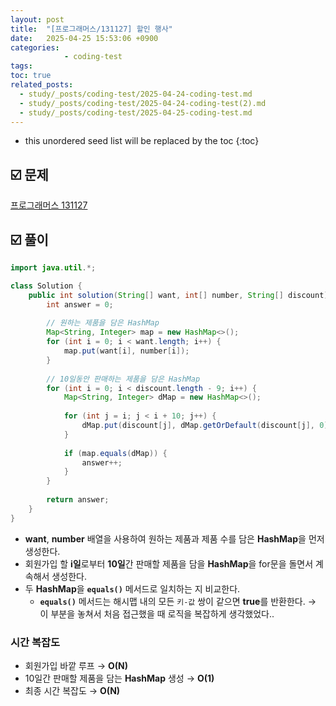 ```yaml
---
layout: post
title:  "[프로그래머스/131127] 할인 행사"
date:   2025-04-25 15:53:06 +0900
categories: 
            - coding-test
tags:        
toc: true
related_posts:
  - study/_posts/coding-test/2025-04-24-coding-test.md
  - study/_posts/coding-test/2025-04-24-coding-test(2).md
  - study/_posts/coding-test/2025-04-25-coding-test.md
---
```

* this unordered seed list will be replaced by the toc
{:toc}

## ☑️ 문제

[프로그래머스 131127](https://school.programmers.co.kr/learn/courses/30/lessons/131127)

## ☑️ 풀이

```java
import java.util.*;

class Solution {
    public int solution(String[] want, int[] number, String[] discount) {
        int answer = 0;
        
        // 원하는 제품을 담은 HashMap        
        Map<String, Integer> map = new HashMap<>();
        for (int i = 0; i < want.length; i++) {
            map.put(want[i], number[i]);
        }
        
        // 10일동안 판매하는 제품을 담은 HashMap
        for (int i = 0; i < discount.length - 9; i++) {
            Map<String, Integer> dMap = new HashMap<>();
            
            for (int j = i; j < i + 10; j++) {
                dMap.put(discount[j], dMap.getOrDefault(discount[j], 0) + 1);
            }
            
            if (map.equals(dMap)) {
                answer++; 
            }
        }
        
        return answer;
    }
}
```

- **want**, **number** 배열을 사용하여 원하는 제품과 제품 수를 담은 **HashMap**을 먼저 생성한다.
- 회원가입 할 **i일**로부터 **10일**간 판매할 제품을 담을 **HashMap**을 for문을 돌면서 계속해서 생성한다.
- 두 **HashMap**을 **`equals()`** 메서드로 일치하는 지 비교한다.
    - **`equals()`** 메서드는 해시맵 내의 모든 `키-값` 쌍이 같으면 **true**를 반환한다. → 이 부분을 놓쳐서 처음 접근했을 때 로직을 복잡하게 생각했었다..

### 시간 복잡도

- 회원가입 바깥 루프 → **O(N)**
- 10일간 판매할 제품을 담는 **HashMap** 생성 → **O(1)**
- 최종 시간 복잡도 → **O(N)**